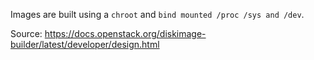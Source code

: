 Images are built using a `chroot` and `bind mounted /proc /sys and /dev`.

Source: https://docs.openstack.org/diskimage-builder/latest/developer/design.html
